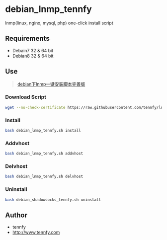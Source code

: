 # debian_lnmp_tennfy
lnmp(linux, nginx, mysql, php) one-click install script

## Requirements
* Debain7 32 & 64 bit
* Debian8 32 & 64 bit

## Use
> [debian下lnmp一键安装脚本完善版](http://www.tennfy.com/2123.html)

### Download Script
```bash
wget --no-check-certificate https://raw.githubusercontent.com/tennfy/lnmp/master/debian_lnmp_tennfy.sh
```

### Install
```bash
bash debian_lnmp_tennfy.sh install
```

### Addvhost
```bash
bash debian_lnmp_tennfy.sh addvhost
```

### Delvhost
```bash
bash debian_lnmp_tennfy.sh delvhost
```

### Uninstall
```bash
bash debian_shadowsocks_tennfy.sh uninstall
```

## Author
* tennfy
* http://www.tennfy.com
